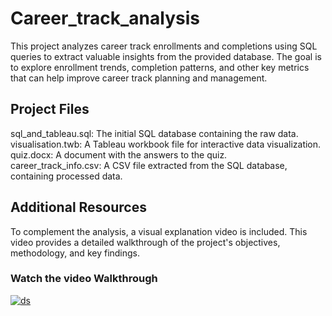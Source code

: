 # Career_track_analysis

This project analyzes career track enrollments and completions using SQL queries to extract valuable insights from the provided database. The goal is to explore enrollment trends, completion patterns, and other key metrics that can help improve career track planning and management.

## Project Files
sql_and_tableau.sql: The initial SQL database containing the raw data.<br>
visualisation.twb: A Tableau workbook file for interactive data visualization.<br>
quiz.docx: A document with the answers to the quiz.<br>
career_track_info.csv: A CSV file extracted from the SQL database, containing processed data.

## Additional Resources
To complement the analysis, a visual explanation video is included. This video provides a detailed walkthrough of the project's objectives, methodology, and key findings.
### Watch the video Walkthrough
[![ds](https://github.com/user-attachments/assets/7685efb7-ebf6-4d2e-bce8-08c7822d6ace)](https://drive.google.com/file/d/1zDiITYhQqL_WpFRRQyNr5ZPZdXBQ5mTj/view?usp=sharing)

